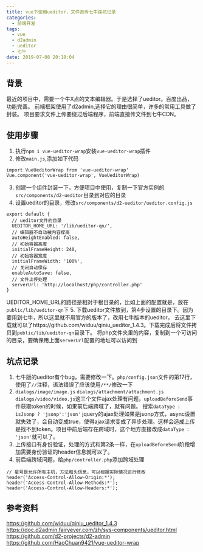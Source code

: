 ```yaml
---
title: vue下使用ueditor，文件直传七牛踩坑记录
categories:
  - 前端开发
tags:
  - vue
  - d2admin
  - ueditor
  - 七牛
date: 2019-07-08 20:18:04
---
```

## 背景
最近的项目中，需要一个牛X点的文本编辑器。于是选择了ueditor。百度出品，功能完善。
前端框架使用了d2admin,选择它的理由很简单，许多的常用工具做了封装。
项目要求文件上传要绕过后端程序，前端直接传文件到七牛CDN。
<!-- more -->
## 使用步骤
1. 执行`npm i vue-ueditor-wrap`安装`vue-ueditor-wrap`插件
2. 修改`main.js`,添加如下代码
```
import VueUeditorWrap from 'vue-ueditor-wrap'
Vue.component('vue-ueditor-wrap', VueUeditorWrap)
```
3. 创建一个组件封装一下，方便项目中使用，复制一下官方实例的`src/components/d2-ueditor`目录到对应的目录
4. 设置ueditor的目录，修改`src/components/d2-ueditor/ueditor.config.js`
```
export default {
  // ueditor文件的目录
  UEDITOR_HOME_URL: '/lib/ueditor-qn/',
  // 编辑器不自动被内容撑高
  autoHeightEnabled: false,
  // 初始容器高度
  initialFrameHeight: 240,
  // 初始容器宽度
  initialFrameWidth: '100%',
  // 关闭自动保存
  enableAutoSave: false,
  // 文件上传处理
  serverUrl: 'http://localhost/php/controller.php'
}
```
UEDITOR_HOME_URL的路径是相对于根目录的，比如上面的配置就是，放在`public/lib/ueditor-qn`下
5. 下载ueditor文件放到，第4步设置的目录下。因为要用到七牛，所以这里就不用官方的版本了，改用七牛版本的ueditor。
去这里下载就可以了https://github.com/widuu/qiniu_ueditor_1.4.3。下载完成后将文件拷贝到`public/lib/ueditor-qn`目录下。
将php文件夹里的内容，复制到一个可访问的目录，要确保用上面`serverUrl`配置的地址可以访问到

## 坑点记录
1. 七牛版的ueditor有个bug，需要修改一下。`php/config.json`文件的第17行，使用了`//`注释，语法错误了应该使用`/**/`修改一下
2. `dialogs/image/image.js` `dialogs/attachment/attachment.js` `dialogs/video/video.js`这三个文件ajax处理有问题，`uploadBeforeSend`事件获取token的时候，如果前后端跨域了，就有问题。
搜索`dataType : isJsonp ? 'jsonp':'json'`
jquery的ajax处理如果是jsonp方式，async设置就失效了，会自动变成true，使得ajax请求变成了异步处理。这样会造成上传是找不到token。项目中前后端存在跨域时，这个地方直接改成`dataType : 'json'`就可以了。
3. 上传接口有身份验证，处理的方式和第2条一样，在`uploadBeforeSend`阶段增加需要身份验证的header信息就可以了。
4. 前后端跨域问题，给`php/controller.php`添加跨域处理
```
// 星号是允许所有主机，方法和头信息，可以根据实际情况进行修改
header('Access-Control-Allow-Origin:*');
header('Access-Control-Allow-Methods:*');  
header('Access-Control-Allow-Headers:*'); 
```

## 参考资料
https://github.com/widuu/qiniu_ueditor_1.4.3
https://doc.d2admin.fairyever.com/zh/sys-components/ueditor.html
https://github.com/d2-projects/d2-admin
https://github.com/HaoChuan9421/vue-ueditor-wrap